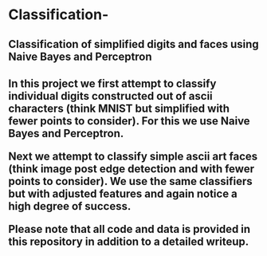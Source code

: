 # Classification-

<h2>Classification of simplified digits and faces using Naive Bayes and Perceptron<h2>
  <p>In this project we first attempt to classify individual digits constructed out of ascii characters (think MNIST but simplified with fewer points to consider). 
  For this we use Naive Bayes and Perceptron. <p>
  <p>Next we attempt to classify simple ascii art faces (think image post edge detection and with fewer points to consider). We use the same classifiers but with adjusted features and again notice a high degree of success. <p>
  
  Please note that all code and data is provided in this repository in addition to a detailed writeup. 
